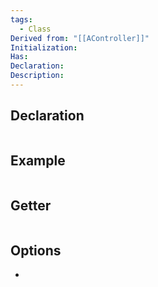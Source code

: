 ```yaml
---
tags:
  - Class
Derived from: "[[AController]]"
Initialization: 
Has: 
Declaration: 
Description:
---
```


## Declaration

```cpp
```

## Example

```cpp
```

## Getter

```cpp
```

## Options
- 